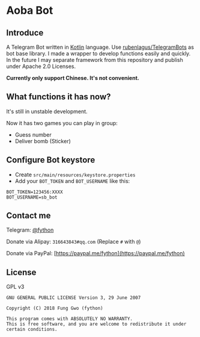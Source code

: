 Aoba Bot
======

## Introduce

A Telegram Bot written in [Kotlin](https://kotlinlang.org/) language. 
Use [rubenlagus/TelegramBots](https://github.com/rubenlagus/TelegramBots) as bot base library.
I made a wrapper to develop functions easily and quickly. 
In the future I may separate framework from this repository and publish under Apache 2.0 Licenses.

**Currently only support Chinese. It's not convenient.**

## What functions it has now?

It's still in unstable development.

Now it has two games you can play in group:

- Guess number
- Deliver bomb (Sticker)

## Configure Bot keystore

- Create `src/main/resources/keystore.properties`
- Add your `BOT_TOKEN` and `BOT_USERNAME` like this:
```properties
BOT_TOKEN=123456:XXXX
BOT_USERNAME=sb_bot
```

## Contact me

Telegram: [@fython](https://t.me/fython)

Donate via Alipay: `316643843#qq.com` (Replace `#` with `@`)

Donate via PayPal: [https://paypal.me/fython](https://paypal.me/fython)

## License

GPL v3

```
GNU GENERAL PUBLIC LICENSE Version 3, 29 June 2007

Copyright (C) 2018 Fung Gwo (fython)

This program comes with ABSOLUTELY NO WARRANTY.
This is free software, and you are welcome to redistribute it under certain conditions.
```